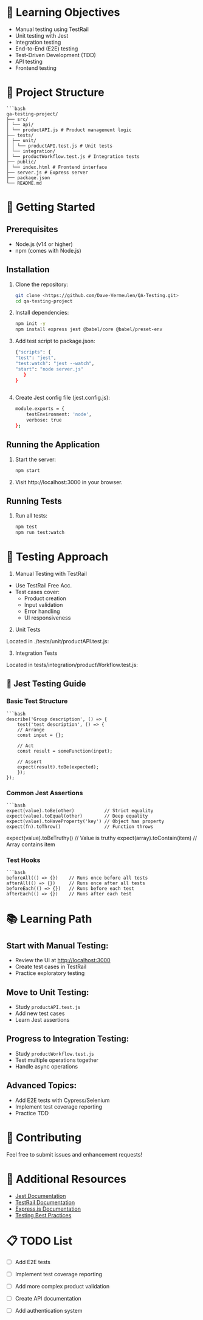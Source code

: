 # 🎯 Learning Objectives

- Manual testing using TestRail
- Unit testing with Jest
- Integration testing
- End-to-End (E2E) testing
- Test-Driven Development (TDD)
- API testing
- Frontend testing

# 📁 Project Structure
    ```bash
    qa-testing-project/
    ├── src/
    │ └── api/
    │ └── productAPI.js # Product management logic
    ├── tests/
    │ ├── unit/
    │ │ └── productAPI.test.js # Unit tests
    │ └── integration/
    │ └── productWorkflow.test.js # Integration tests
    ├── public/
    │ └── index.html # Frontend interface
    ├── server.js # Express server
    ├── package.json
    └── README.md


# 🚀 Getting Started

## Prerequisites

- Node.js (v14 or higher)
- npm (comes with Node.js)

## Installation

1. Clone the repository:

   ```bash
   git clone <https://github.com/Dave-Vermeulen/QA-Testing.git>
   cd qa-testing-project

2. Install dependencies:

    ```bash
    npm init -y
    npm install express jest @babel/core @babel/preset-env

3. Add test script to package.json:

    ```bash
    {"scripts": {
    "test": "jest",
    "test:watch": "jest --watch",
    "start": "node server.js"
       }
    }
  

4. Create Jest config file (jest.config.js):
    
    ```bash
    module.exports = {
        testEnvironment: 'node',
        verbose: true
    };

## Running the Application

1. Start the server:
    ```bash
    npm start

2. Visit http://localhost:3000 in your browser.

## Running Tests

1. Run all tests:
    ```bash
    npm test
    npm run test:watch 

# 📝 Testing Approach

1. Manual Testing with TestRail

- Use TestRail Free Acc.
- Test cases cover:
    - Product creation
    - Input validation
    - Error handling
    - UI responsiveness

2. Unit Tests

Located in ./tests/unit/productAPI.test.js:

3. Integration Tests

Located in tests/integration/productWorkflow.test.js:

## 🧪 Jest Testing Guide

### Basic Test Structure

    ```bash
    describe('Group description', () => {
        test('test description', () => {
        // Arrange
        const input = {};

        // Act
        const result = someFunction(input);

        // Assert
        expect(result).toBe(expected);
        });
    });

### Common Jest Assertions

    ```bash
    expect(value).toBe(other)           // Strict equality
    expect(value).toEqual(other)        // Deep equality
    expect(value).toHaveProperty('key') // Object has property
    expect(fn).toThrow()                // Function throws
expect(value).toBeTruthy()          // Value is truthy
expect(array).toContain(item)       // Array contains item   
    

### Test Hooks

    ```bash
    beforeAll(() => {})    // Runs once before all tests
    afterAll(() => {})     // Runs once after all tests
    beforeEach(() => {})   // Runs before each test
    afterEach(() => {})    // Runs after each test
    

# 📚 Learning Path

## Start with Manual Testing:

- Review the UI at [http://localhost:3000](http://localhost:3000)
- Create test cases in TestRail
- Practice exploratory testing

## Move to Unit Testing:

- Study `productAPI.test.js`
- Add new test cases
- Learn Jest assertions

## Progress to Integration Testing:

- Study `productWorkflow.test.js`
- Test multiple operations together
- Handle async operations

## Advanced Topics:

- Add E2E tests with Cypress/Selenium
- Implement test coverage reporting
- Practice TDD

# 🤝 Contributing

Feel free to submit issues and enhancement requests!

# 📖 Additional Resources

- [Jest Documentation](https://jestjs.io/docs/getting-started)
- [TestRail Documentation](https://docs.gurock.com/testrail-userguide/start)
- [Express.js Documentation](https://expressjs.com/)
- [Testing Best Practices](https://martinfowler.com/articles/practical-test-pyramid.html)

# 📋 TODO List
- [ ] Add E2E tests
- [ ] Implement test coverage reporting
- [ ] Add more complex product validation
- [ ] Create API documentation
- [ ] Add authentication system

